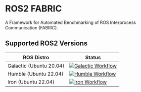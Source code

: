 # ROS2 FABRIC
A Framework for Automated Benchmarking of ROS Interprocess Communication (FABRIC).

## Supported ROS2 Versions

| ROS Distro | Status |
| ---------- | ------ |
| Galactic (Ubuntu 20.04) | [![Galactic Workflow](https://github.com/upowerrobotics/ros2_fabric/actions/workflows/galactic-ci.yaml/badge.svg)](https://github.com/upowerrobotics/ros2_fabric/actions/workflows/galactic-ci.yaml) |
| Humble (Ubuntu 22.04) | [![Humble Workflow](https://github.com/upowerrobotics/ros2_fabric/actions/workflows/humble-ci.yaml/badge.svg)](https://github.com/upowerrobotics/ros2_fabric/actions/workflows/humble-ci.yaml) |
| Iron (Ubuntu 22.04)  | [![Iron Workflow](https://github.com/upowerrobotics/ros2_fabric/actions/workflows/iron-ci.yaml/badge.svg)](https://github.com/upowerrobotics/ros2_fabric/actions/workflows/iron-ci.yaml) |
